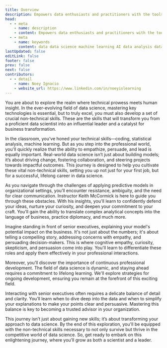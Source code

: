 ```yaml
---
title: Overview
description: Empowers data enthusiasts and practitioners with the tools and knowledge to unlock the potential of data.
head:
  - - meta
    - name: description
    - content: Empowers data enthusiasts and practitioners with the tools and knowledge to unlock the potential of data.
  - - meta
    - name: keywords
      content: data data science machine learning AI data analysis data-driven data enthusiasts data practitioners
lastUpdated: false
editLink: false
footer: false
prev: false
next: false
contributors:
  - - detail
    - name: Noey Ignacio
    - website_url: https://www.linkedin.com/in/noeyislearning
---
```


<ImageCard 
  img_url="https://i.imgur.com/mMTrVe7.png" 
/>

You are about to explore the realm where technical prowess meets human insight. In the ever-evolving field of data science, mastering key technologies is essential, but to truly excel, you must also develop a set of crucial non-technical skills. These are the skills that will transform you from a proficient data scientist into an influential leader and a catalyst for business transformation.

In the classroom, you’ve honed your technical skills—coding, statistical analysis, machine learning. But as you step into the professional world, you'll quickly realize that the ability to empathize, persuade, and lead is equally important. Real-world data science isn’t just about building models; it’s about driving change, fostering collaboration, and steering projects towards impactful outcomes. This journey is designed to help you cultivate these vital non-technical skills, setting you up not just for your first job, but for a successful, lifelong career in data science.

As you navigate through the challenges of applying predictive models in organizational settings, you’ll encounter resistance, ambiguity, and the need for clear communication. Instructor Keith McCormick is here to guide you through these obstacles. With his insights, you'll learn to confidently defend your ideas, nurture your curiosity, and deepen your commitment to your craft. You'll gain the ability to translate complex analytical concepts into the language of business, practice diplomacy, and much more.

Imagine standing in front of senior executives, explaining your model's potential impact on the business. It's not just about the numbers; it's about telling a compelling story, addressing concerns with empathy, and persuading decision-makers. This is where cognitive empathy, curiosity, skepticism, and persuasion come into play. You'll learn to differentiate these roles and apply them effectively in your professional interactions.

Moreover, you’ll discover the importance of continuous professional development. The field of data science is dynamic, and staying ahead requires a commitment to lifelong learning. We'll explore strategies for ongoing development, ensuring you remain at the forefront of this exciting field.

Interacting with senior executives often requires a delicate balance of detail and clarity. You’ll learn when to dive deep into the data and when to simplify your explanations to make your points clear and persuasive. Mastering this balance is key to becoming a trusted advisor in your organization.

This journey isn’t just about gaining new skills; it’s about transforming your approach to data science. By the end of this exploration, you'll be equipped with the non-technical skills necessary to not only survive but thrive in the competitive world of data science. So, get ready to embark on this enlightening journey, where you’ll grow as both a scientist and a leader.
